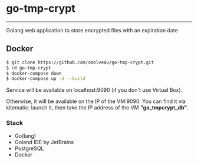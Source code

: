 # go-tmp-crypt

---

Golang web application to store encrypted files with an expiration date

## Docker

```bash
$ git clone https://github.com/smolveau/go-tmp-crypt.git
$ cd go-tmp-crypt
$ docker-compose down
$ docker-compose up -d --build
```

Service will be available on localhost:9090 (if you don't use Virtual Box).

Otherwise, it will be available on the IP of the VM:9090.
You can find it via kitematic: launch it, then take the IP address of the VM **"go_tmpcrypt_db"**.

### Stack

* Go(lang)
* Goland IDE by JetBrains
* PostgreSQL
* Docker
